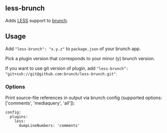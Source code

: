 ## less-brunch
Adds [LESS](http://lesscss.org/) support to
[brunch](http://brunch.io).

## Usage
Add `"less-brunch": "x.y.z"` to `package.json` of your brunch app.

Pick a plugin version that corresponds to your minor (y) brunch version.

If you want to use git version of plugin, add
`"less-brunch": "git+ssh://git@github.com:brunch/less-brunch.git"`.

### Options
Print source-file references in output via brunch config (supported options: ['comments', 'mediaquery', 'all']):
```
config:
  plugins:
    less:
      dumpLineNumbers: 'comments'
```

